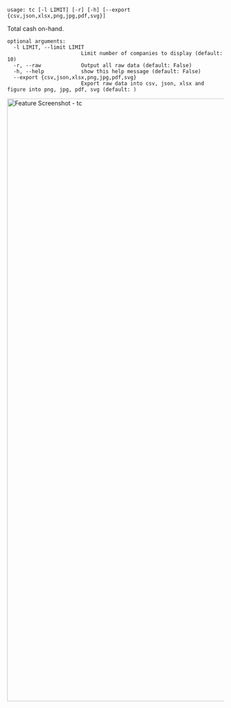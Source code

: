 ```text
usage: tc [-l LIMIT] [-r] [-h] [--export {csv,json,xlsx,png,jpg,pdf,svg}]
```

Total cash on-hand.

```
optional arguments:
  -l LIMIT, --limit LIMIT
                        Limit number of companies to display (default: 10)
  -r, --raw             Output all raw data (default: False)
  -h, --help            show this help message (default: False)
  --export {csv,json,xlsx,png,jpg,pdf,svg}
                        Export raw data into csv, json, xlsx and figure into png, jpg, pdf, svg (default: )
```
<image width="1400" alt="Feature Screenshot - tc" src="https://user-images.githubusercontent.com/85772166/144783053-0431546d-bedc-4dcb-aa35-761153e1566b.png">

